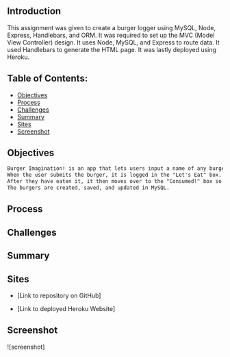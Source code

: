 ## Introduction  

This assignment was given to create a burger logger using MySQL, Node, Express, Handlebars, and ORM. It was required to set up the MVC (Model View Controller) design. It uses Node, MySQL, and Express to route data. It used Handlebars to generate the HTML page. It was lastly deployed using Heroku.

## Table of Contents:  
* [Objectives](#Objectives)
* [Process](#Process)
* [Challenges](#Challenges)
* [Summary](#Summary)
* [Sites](#Sites)
* [Screenshot](#Screenshot)

## Objectives  

```md
Burger Imagination! is an app that lets users input a name of any burger they can conjure.  
When the user submits the burger, it is logged in the "Let's Eat" box.  
After they have eaten it, it then moves over to the "Consumed!" box so they know which burgers have and have not been eaten.  
The burgers are created, saved, and updated in MySQL.  
```

## Process  
 

## Challenges  


## Summary  


## Sites  

* [Link to repository on GitHub]

* [Link to deployed Heroku Website]

## Screenshot  

![screenshot]  